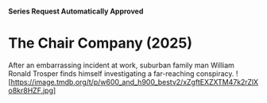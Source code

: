 #### Series Request Automatically Approved
# The Chair Company (2025)
After an embarrassing incident at work, suburban family man William Ronald Trosper finds himself investigating a far-reaching conspiracy.
![https://image.tmdb.org/t/p/w600_and_h900_bestv2/xZgftEXZXTM47k2rZlXo8kr8HZF.jpg]
